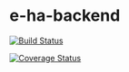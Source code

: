 # e-ha-backend

[![Build Status](https://travis-ci.org/Niyitangasam/e-ha-backend.svg?branch=develop)](https://travis-ci.org/Niyitangasam/e-ha-backend)

[![Coverage Status](https://coveralls.io/repos/github/Niyitangasam/e-ha-backend/badge.svg?branch=ch-configure-ci)](https://coveralls.io/github/Niyitangasam/e-ha-backend?branch=ch-configure-ci)
